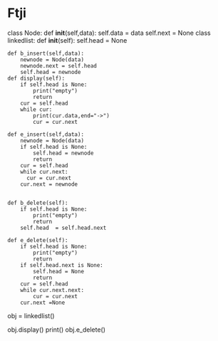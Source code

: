 # Ftji
class Node:
    def __init__(self,data):
        self.data = data
        self.next = None
class linkedlist:
    def __init__(self):
        self.head = None

    def b_insert(self,data):
        newnode = Node(data)
        newnode.next = self.head
        self.head = newnode
    def display(self):
        if self.head is None:
            print("empty")
            return
        cur = self.head
        while cur:
            print(cur.data,end="->")
            cur = cur.next

    def e_insert(self,data):
        newnode = Node(data)
        if self.head is None:
            self.head = newnode
            return
        cur = self.head
        while cur.next:
          cur = cur.next
        cur.next = newnode


    def b_delete(self):
        if self.head is None:
            print("empty")
            return
        self.head  = self.head.next

    def e_delete(self):
        if self.head is None:
            print("empty")
            return
        if self.head.next is None:
            self.head = None
            return
        cur = self.head
        while cur.next.next:
            cur = cur.next
        cur.next =None


obj = linkedlist()


obj.display()
print()
obj.e_delete()
